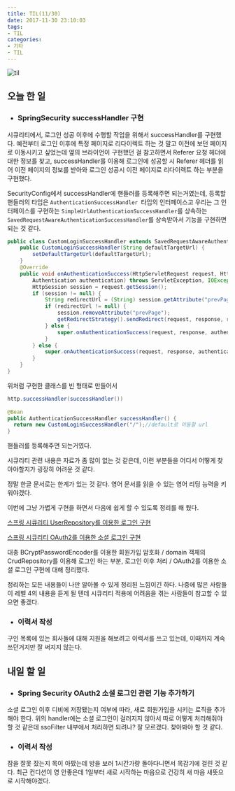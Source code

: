 ```yaml
---
title: TIL(11/30)
date: 2017-11-30 23:10:03
tags:
- TIL
categories:
- 기타
- TIL
---
```


![til](/images/til/til.jpg)

## 오늘 한 일



- ### SpringSecurity successHandler 구현

시큐리티에서, 로그인 성공 이후에 수행할 작업을 위해서 successHandler를 구현했다. 예전부터 로그인 이후에 특정 페이지로 리다이렉트 하는 것 말고 이전에 보던 페이지로 이동시키고 싶었는데 옆의 브라이언이 구현했던 걸 참고하면서 Referer 요청 헤더에 대한 정보를 찾고, successHandler를 이용해 로그인에 성공할 시 Referer 헤더를 읽어 이전 페이지의 정보를 받아와 로그인 성공시 이전 페이지로 리다이렉트 하는 부분을 구현했다.

SecurityConfig에서 successHandler에 핸들러를 등록해주면 되는거였는데, 등록할 핸들러의 타입은 `AuthenticationSuccessHandler `타입의 인터페이스고 우리는 그 인터페이스를 구현하는 `SimpleUrlAuthenticationSuccessHandler`를 상속하는 `SavedRequestAwareAuthenticationSuccessHandler`를 상속받아서 기능을 구현하면 되는 것 같다.

```java
public class CustomLoginSuccessHandler extends SavedRequestAwareAuthenticationSuccessHandler {
	public CustomLoginSuccessHandler(String defaultTargetUrl) {
        setDefaultTargetUrl(defaultTargetUrl);
    }
    @Override
    public void onAuthenticationSuccess(HttpServletRequest request, HttpServletResponse response, 
    	Authentication authentication) throws ServletException, IOException {
        HttpSession session = request.getSession();
        if (session != null) {
            String redirectUrl = (String) session.getAttribute("prevPage");
            if (redirectUrl != null) {
                session.removeAttribute("prevPage");
                getRedirectStrategy().sendRedirect(request, response, redirectUrl);
            } else {
                super.onAuthenticationSuccess(request, response, authentication);
            }
        } else {
            super.onAuthenticationSuccess(request, response, authentication);
        }
    }
}
```

위처럼 구현한 클래스를 빈 형태로 만들어서

```java
http.successHandler(successHandler())
  
@Bean
public AuthenticationSuccessHandler successHandler() {
  return new CustomLoginSuccessHandler("/");//default로 이동할 url
}
```

핸들러를 등록해주면 되는거였다.

시큐리티 관련 내용은 자료가 좀 많이 없는 것 같은데, 이런 부분들을 어디서 어떻게 찾아야할지가 굉장히 어려운 것 같다.

정말 한글 문서로는 한계가 있는 것 같다. 영어 문서를 읽을 수 있는 영어 리딩 능력을 키워야겠다.



이번에 그냥 가볍게 구현을 하면서 다음에 쉽게 할 수 있도록 정리를 해 뒀다.

[스프링 시큐리티 UserRepository를 이용한 로그인 구현](https://xmfpes.github.io/spring/spring-security/)

[스프링 시큐리티 OAuth2를 이용한 소셜 로그인 구현](https://xmfpes.github.io/spring/spring-security-oauth2-social-login/)

대충 BCryptPasswordEncoder를 이용한 회원가입 암호화 / domain 객체의 CrudRepository를 이용해 로그인 하는 부분, 로그인 이후 처리 / OAuth2를 이용한 소셜 로그인 구현에 대해 정리했다.



정리하는 모든 내용들이 나만 알아볼 수 있게 정리된 느낌이긴 하다. 나중에 많은 사람들이 레벨 4의 내용을 듣게 될 텐데 시큐리티 적용에 어려움을 겪는 사람들이 참고할 수 있으면 좋겠다.



- ### 이력서 작성

구인 목록에 있는 회사들에 대해 지원을 해보려고 이력서를 쓰고 있는데, 이때까지 계속 쓰던거지만 잘 써지지 않는다.



## 내일 할 일



- ### Spring Security OAuth2 소셜 로그인 관련 기능 추가하기

소셜 로그인 이후 디비에 저장됐는지 여부에 따라, 새로 회원가입을 시키는 로직을 추가해야 한다. 위의 handler에는 소셜 로그인이 걸러지지 않아서 따로 어떻게 처리해줘야 할 것 같은데 ssoFilter 내부에서 처리하면 되려나? 잘 모르겠다. 찾아봐야 할 것 같다.



- ### 이력서 작성



잠을 잘못 잤는지 목이 아팠는데 방을 보러 1시간가량 돌아다니면서 목감기에 걸린 것 같다. 최근 컨디션이 영 안좋은데 1일부터 새로 시작하는 마음으로 건강히 새 마음 새뜻으로 시작해야겠다.

